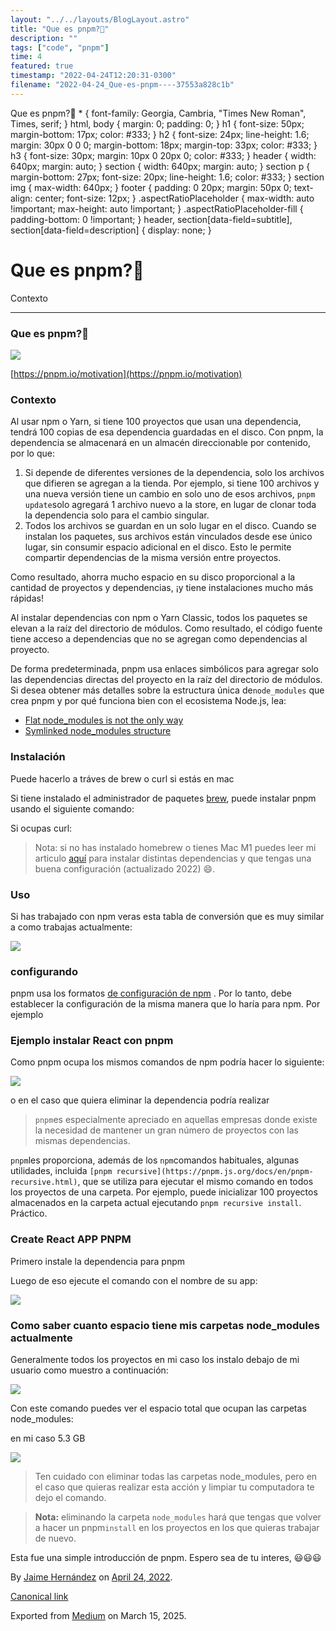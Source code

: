 ```yaml
---
layout: "../../layouts/BlogLayout.astro"
title: "Que es pnpm?🧐"
description: ""
tags: ["code", "pnpm"]
time: 4
featured: true
timestamp: "2022-04-24T12:20:31-0300"
filename: "2022-04-24_Que-es-pnpm----37553a828c1b"
---
```


Que es pnpm?🧐 \* { font-family: Georgia, Cambria, "Times New Roman", Times, serif; } html, body { margin: 0; padding: 0; } h1 { font-size: 50px; margin-bottom: 17px; color: #333; } h2 { font-size: 24px; line-height: 1.6; margin: 30px 0 0 0; margin-bottom: 18px; margin-top: 33px; color: #333; } h3 { font-size: 30px; margin: 10px 0 20px 0; color: #333; } header { width: 640px; margin: auto; } section { width: 640px; margin: auto; } section p { margin-bottom: 27px; font-size: 20px; line-height: 1.6; color: #333; } section img { max-width: 640px; } footer { padding: 0 20px; margin: 50px 0; text-align: center; font-size: 12px; } .aspectRatioPlaceholder { max-width: auto !important; max-height: auto !important; } .aspectRatioPlaceholder-fill { padding-bottom: 0 !important; } header, section\[data-field=subtitle\], section\[data-field=description\] { display: none; }

Que es pnpm?🧐
==============

Contexto

* * *

### Que es pnpm?🧐

![](https://cdn-images-1.medium.com/max/800/0*KfCcTkrZZYc4wp3J)

[https://pnpm.io/motivation](https://pnpm.io/motivation)

### Contexto

Al usar npm o Yarn, si tiene 100 proyectos que usan una dependencia, tendrá 100 copias de esa dependencia guardadas en el disco. Con pnpm, la dependencia se almacenará en un almacén direccionable por contenido, por lo que:

1.  Si depende de diferentes versiones de la dependencia, solo los archivos que difieren se agregan a la tienda. Por ejemplo, si tiene 100 archivos y una nueva versión tiene un cambio en solo uno de esos archivos, `pnpm update`solo agregará 1 archivo nuevo a la store, en lugar de clonar toda la dependencia solo para el cambio singular.
2.  Todos los archivos se guardan en un solo lugar en el disco. Cuando se instalan los paquetes, sus archivos están vinculados desde ese único lugar, sin consumir espacio adicional en el disco. Esto le permite compartir dependencias de la misma versión entre proyectos.

Como resultado, ahorra mucho espacio en su disco proporcional a la cantidad de proyectos y dependencias, ¡y tiene instalaciones mucho más rápidas!

Al instalar dependencias con npm o Yarn Classic, todos los paquetes se elevan a la raíz del directorio de módulos. Como resultado, el código fuente tiene acceso a dependencias que no se agregan como dependencias al proyecto.

De forma predeterminada, pnpm usa enlaces simbólicos para agregar solo las dependencias directas del proyecto en la raíz del directorio de módulos. Si desea obtener más detalles sobre la estructura única de`node_modules` que crea pnpm y por qué funciona bien con el ecosistema Node.js, lea:

*   [Flat node\_modules is not the only way](https://pnpm.io/blog/2020/05/27/flat-node-modules-is-not-the-only-way)
*   [Symlinked node\_modules structure](https://pnpm.io/symlinked-node-modules-structure)

### Instalación

Puede hacerlo a tráves de brew o curl si estás en mac

Si tiene instalado el administrador de paquetes [brew](https://brew.sh/), puede instalar pnpm usando el siguiente comando:

Si ocupas curl:

> Nota: si no has instalado homebrew o tienes Mac M1 puedes leer mi articulo [aquí](https://medium.com/@devjaime/c%C3%B3mo-configuro-mi-entorno-de-desarrollo-en-macos-2022-963b61495275) para instalar distintas dependencias y que tengas una buena configuración (actualizado 2022) 😄.

### Uso

Si has trabajado con npm veras esta tabla de conversión que es muy similar a como trabajas actualmente:

![](https://cdn-images-1.medium.com/max/800/1*T4Z4vZErVBmcTQYFTE4NsQ.png)

### configurando

pnpm usa los formatos [de configuración de npm](https://docs.npmjs.com/misc/config) . Por lo tanto, debe establecer la configuración de la misma manera que lo haría para npm. Por ejemplo

### Ejemplo instalar React con pnpm

Como pnpm ocupa los mismos comandos de npm podría hacer lo siguiente:

![](https://cdn-images-1.medium.com/max/800/1*VkNhEQsbvmKz-Tmtd_79gw.png)

o en el caso que quiera eliminar la dependencia podría realizar

> `pnpm`es especialmente apreciado en aquellas empresas donde existe la necesidad de mantener un gran número de proyectos con las mismas dependencias.

`pnpm`les proporciona, además de los `npm`comandos habituales, algunas utilidades, incluida `[pnpm recursive](https://pnpm.js.org/docs/en/pnpm-recursive.html)`, que se utiliza para ejecutar el mismo comando en todos los proyectos de una carpeta. Por ejemplo, puede inicializar 100 proyectos almacenados en la carpeta actual ejecutando `pnpm recursive install`. Práctico.

### Create React APP PNPM

Primero instale la dependencia para pnpm

Luego de eso ejecute el comando con el nombre de su app:

![](https://cdn-images-1.medium.com/max/800/1*EYSwLnMFjoR5mIMNEs7XSw.png)

### Como saber cuanto espacio tiene mis carpetas node\_modules actualmente

Generalmente todos los proyectos en mi caso los instalo debajo de mi usuario como muestro a continuación:

![](https://cdn-images-1.medium.com/max/800/1*CtWxu5hzAm6PSRBkkLJIFA.png)

Con este comando puedes ver el espacio total que ocupan las carpetas node\_modules:

en mi caso 5.3 GB

![](https://cdn-images-1.medium.com/max/800/1*m5R4dW-HvaU5xJ6u7A9V9A.png)

> Ten cuidado con eliminar todas las carpetas node\_modules, pero en el caso que quieras realizar esta acción y limpiar tu computadora te dejo el comando.

> **Nota:** eliminando la carpeta `node_modules` hará que tengas que volver a hacer un pnpm`install` en los proyectos en los que quieras trabajar de nuevo.

Esta fue una simple introducción de pnpm. Espero sea de tu interes, 😃😃😃

By [Jaime Hernández](https://medium.com/@devjaime) on [April 24, 2022](https://medium.com/p/37553a828c1b).

[Canonical link](https://medium.com/@devjaime/que-es-pnpm-37553a828c1b)

Exported from [Medium](https://medium.com) on March 15, 2025.